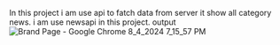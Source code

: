 In this project i am use api to fatch data from server it show all category news. 
i am use newsapi in this project. 
output
![Brand Page - Google Chrome 8_4_2024 7_15_57 PM](https://github.com/user-attachments/assets/e58b9cda-f54a-454f-a997-3777009e8130)
